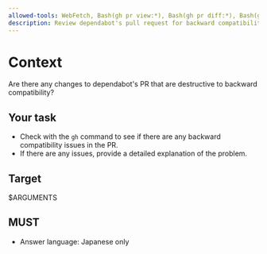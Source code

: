 ```yaml
---
allowed-tools: WebFetch, Bash(gh pr view:*), Bash(gh pr diff:*), Bash(gh pr checks:*), Bash(gh pr review:*)
description: Review dependabot's pull request for backward compatibility issues
---
```


# Context

Are there any changes to dependabot's PR that are destructive to backward compatibility?

## Your task

* Check with the `gh` command to see if there are any backward compatibility issues in the PR.
* If there are any issues, provide a detailed explanation of the problem.

## Target

$ARGUMENTS

## MUST

* Answer language: Japanese only
